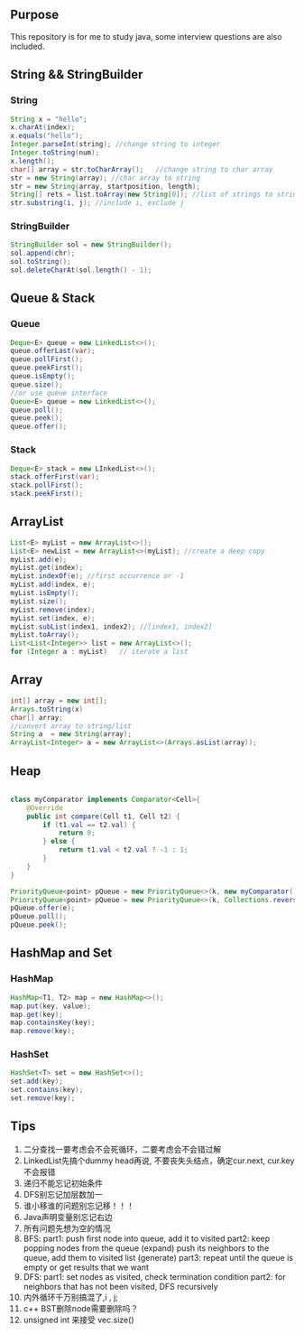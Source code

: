 ## Purpose  

This repository is for me to study java, some interview questions are also included.

## String && StringBuilder

### String
```java
String x = "hello";
x.charAt(index);
x.equals("hello");
Integer.parseInt(string); //change string to integer
Integer.toString(num);
x.length();
char[] array = str.toCharArray();   //change string to char array
str = new String(array); //char array to string
str = new String(array, startposition, length);
String[] rets = list.toArray(new String[0]); //list of strings to string array
str.substring(i, j); //include i, exclude j
```

### StringBuilder
```java
StringBuilder sol = new StringBuilder();
sol.append(chr);
sol.toString();
sol.deleteCharAt(sol.length() - 1);
```

## Queue & Stack

### Queue 
```java
Deque<E> queue = new LinkedList<>();
queue.offerLast(var);
queue.pollFirst();
queue.peekFirst();
queue.isEmpty();
queue.size();
//or use queue interface
Queue<E> queue = new LinkedList<>();
queue.poll();
queue.peek();
queue.offer();

```

### Stack
```java
Deque<E> stack = new LInkedList<>();
stack.offerFirst(var);
stack.pollFirst();
stack.peekFirst();
```


## ArrayList

```java
List<E> myList = new ArrayList<>();
List<E> newList = new ArrayList<>(myList); //create a deep copy
myList.add(e);
myList.get(index);
myList.indexOf(e); //first occurrence or -1
myList.add(index, e);
myList.isEmpty();
myList.size();
myList.remove(index);
myList.set(index, e);
myList.subList(index1, index2); //[index1, index2]
myList.toArray();
List<List<Integer>> list = new ArrayList<>();
for (Integer a : myList)   // iterate a list
```

## Array

```java
int[] array = new int[];
Arrays.toString(x)
char[] array;
//convert array to string/list
String a  = new String(array);
ArrayList<Integer> a = new ArrayList<>(Arrays.asList(array));
```

## Heap

```java

class myComparator implements Comparator<Cell>{
    @Override
    public int compare(Cell t1, Cell t2) {
        if (t1.val == t2.val) {
            return 0;
        } else {
            return t1.val < t2.val ? -1 : 1;
        }
    }
}

PriorityQueue<point> pQueue = new PriorityQueue<>(k, new myComparator()); //k need to be positive
PriorityQueue<point> pQueue = new PriorityQueue<>(k, Collections.reverseOrder());
pQueue.offer(e);
pQueue.poll();
pQueue.peek();
```

## HashMap and Set

### HashMap

```java
HashMap<T1, T2> map = new HashMap<>();
map.put(key, value);
map.get(key);
map.containsKey(key);
map.remove(key);
```
### HashSet

```java
HashSet<T> set = new HashSet<>();
set.add(key);
set.contains(key);
set.remove(key);
```

## Tips

1. 二分查找一要考虑会不会死循环，二要考虑会不会错过解
2. LinkedList先搞个dummy head再说, 不要丧失头结点，确定cur.next, cur.key不会报错
3. 递归不能忘记初始条件
4. DFS别忘记加层数加一
5. 谁小移谁的问题别忘记移！！！
6. Java声明变量别忘记右边
7. 所有问题先想为空的情况
8. BFS:
    part1: push first node into queue, add it to visited
    part2: keep popping nodes from the queue (expand) 
           push its neighbors to the queue, add them to visited list (generate)
    part3: repeat until the queue is empty or get results that we want
9. DFS:
    part1: set nodes as visited, check termination condition
    part2: for neighbors that has not been visited, DFS recursively 
10. 内外循环千万别搞混了,i , j;
11. c++ BST删除node需要删除吗？
12. unsigned int 来接受 vec.size()
    
